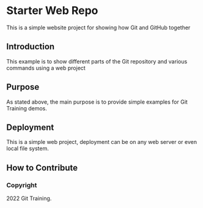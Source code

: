# Starter Web Repo

This is a simple website project for showing how Git and GitHub together

## Introduction

This example is to show different parts of the Git repository and various commands using a web project

## Purpose

As stated above, the main purpose is to provide simple examples for Git Training demos.

## Deployment

This is a simple web project, deployment can be on any web server or even local file system.

## How to Contribute 


### Copyright

2022 Git Training.